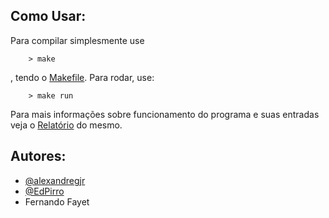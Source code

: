 Como Usar:
----------

Para compilar simplesmente use 
```shell
    > make
``` 
, tendo o [Makefile](Makefile).
Para rodar, use:
```shell
    > make run 
```

Para mais informações sobre funcionamento do programa e suas entradas veja o [Relatório](Relatorio.pdf) do mesmo.

Autores:
--------

 * [@alexandregjr](github.com/alexandregjr)
 * [@EdPirro](github.com/EdPirro)
 * Fernando Fayet
